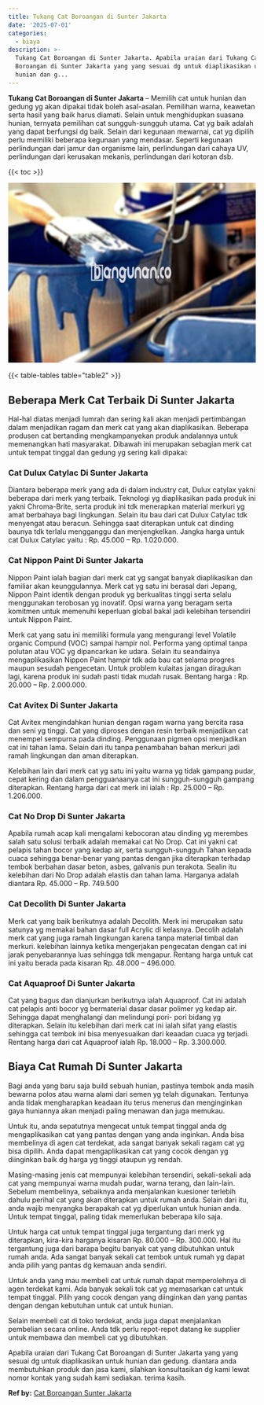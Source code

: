 ```yaml
---
title: Tukang Cat Boroangan di Sunter Jakarta
date: '2025-07-01'
categories:
  - biaya
description: >-
  Tukang Cat Boroangan di Sunter Jakarta. Apabila uraian dari Tukang Cat
  Boroangan di Sunter Jakarta yang yang sesuai dg untuk diaplikasikan untuk
  hunian dan g...
---
```


**Tukang Cat Boroangan di Sunter Jakarta** – Memilih cat untuk hunian dan gedung yg akan dipakai tidak boleh asal-asalan. Pemilihan warna, keawetan serta hasil yang baik harus diamati. Selain untuk menghidupkan suasana hunian, ternyata pemilihan cat sungguh-sungguh utama. Cat yg baik adalah yang dapat berfungsi dg baik. Selain dari kegunaan mewarnai, cat yg dipilih perlu memiliki beberapa kegunaan yang mendasar. Seperti kegunaan perlindungan dari jamur dan organisme lain, perlindungan dari cahaya UV, perlindungan dari kerusakan mekanis, perlindungan dari kotoran dsb.

{{< toc >}}

![Tukang Cat Boroangan di Sunter Jakarta](/images/jasa-cat-murah10.png)

{{< table-tables table="table2" >}}

## Beberapa Merk Cat Terbaik Di Sunter Jakarta

Hal-hal diatas menjadi lumrah dan sering kali akan menjadi pertimbangan dalam menjadikan ragam dan merk cat yang akan diaplikasikan. Beberapa produsen cat bertanding mengkampanyekan produk andalannya untuk memenangkan hati masyarakat. Dibawah ini merupakan sebagian merk cat untuk tempat tinggal dan gedung yg sering kali dipakai:

### Cat Dulux Catylac Di Sunter Jakarta

Diantara beberapa merk yang ada di dalam industry cat, Dulux catylax yakni beberapa dari merk yang terbaik. Teknologi yg diaplikasikan pada produk ini yakni Chroma-Brite, serta produk ini tdk menerapkan material merkuri yg amat berbahaya bagi lingkungan. Selain itu bau dari cat Dulux Catylac tdk menyengat atau beracun. Sehingga saat diterapkan untuk cat dinding baunya tdk terlalu mengganggu dan menjengkelkan. Jangka harga untuk cat Dulux Catylac yaitu : Rp. 45.000 – Rp. 1.020.000.

### Cat Nippon Paint Di Sunter Jakarta

Nippon Paint ialah bagian dari merk cat yg sangat banyak diaplikasikan dan familiar akan keunggulannya. Merk cat yg satu ini berasal dari Jepang, Nippon Paint identik dengan produk yg berkualitas tinggi serta selalu menggunakan terobosan yg inovatif. Opsi warna yang beragam serta komitmen untuk memenuhi keperluan global bakal jadi kelebihan tersendiri untuk Nippon Paint.

Merk cat yang satu ini memiliki formula yang mengurangi level Volatile organic Compund (VOC) sampai hampir nol. Performa yang optimal tanpa polutan atau VOC yg dipancarkan ke udara. Selain itu seandainya mengaplikasikan Nippon Paint hampir tdk ada bau cat selama progres maupun sesudah pengecetan. Untuk problem kulaitas jangan diragukan lagi, karena produk ini sudah pasti tidak mudah rusak. Bentang harga : Rp. 20.000 – Rp. 2.000.000.

### Cat Avitex Di Sunter Jakarta

Cat Avitex mengindahkan hunian dengan ragam warna yang bercita rasa dan seni yg tinggi. Cat yang diproses dengan resin terbaik menjadikan cat menempel sempurna pada dinding. Penggunaan pigmen opsi menjadikan cat ini tahan lama. Selain dari itu tanpa penambahan bahan merkuri jadi ramah lingkungan dan aman diterapkan.

Kelebihan lain dari merk cat yg satu ini yaitu warna yg tidak gampang pudar, cepat kering dan dalam pengguanaanya cat ini sungguh-sungguh gampang diterapkan. Rentang harga dari cat merk ini ialah : Rp. 25.000 – Rp. 1.206.000.

### Cat No Drop Di Sunter Jakarta

Apabila rumah acap kali mengalami kebocoran atau dinding yg merembes salah satu solusi terbaik adalah memakai cat No Drop. Cat ini yakni cat pelapis tahan bocor yang kedap air, serta sungguh-sungguh Tahan kepada cuaca sehingga benar-benar yang pantas dengan jika diterapkan terhadap tembok berbahan dasar beton, asbes, galvanis pun terakota. Sealin itu kelebihan dari No Drop adalah elastis dan tahan lama. Harganya adalah diantara Rp. 45.000 – Rp. 749.500

### Cat Decolith Di Sunter Jakarta

Merk cat yang baik berikutnya adalah Decolith. Merk ini merupakan satu satunya yg memakai bahan dasar full Acrylic di kelasnya. Decolih adalah merk cat yang juga ramah lingkungan karena tanpa material timbal dan merkuri. kelebihan lainnya ketika mengerjakan pengecatan dengan cat ini jarak penyebarannya luas sehingga tdk mengapur. Rentang harga untuk cat ini yaitu berada pada kisaran Rp. 48.000 – 496.000.

### Cat Aquaproof Di Sunter Jakarta

Cat yang bagus dan dianjurkan berikutnya ialah Aquaproof. Cat ini adalah cat pelapis anti bocor yg bermaterial dasar dasar polimer yg kedap air. Sehingga dapat menghalangi dan melindungi pori- pori bidang yg diterapkan. Selain itu kelebihan dari merk cat ini ialah sifat yang elastis sehingga cat tembok ini bisa menyesuaikan dari keaadan cuaca yg terjadi. Rentang harga dari cat Aquaproof ialah Rp. 18.000 – Rp. 3.300.000.

## Biaya Cat Rumah Di Sunter Jakarta

Bagi anda yang baru saja build sebuah hunian, pastinya tembok anda masih bewarna polos atau warna alami dari semen yg telah digunakan. Tentunya anda tidak mengharapkan keadaan itu terus menerus dan menginginkan gaya huniannya akan menjadi paling menawan dan juga memukau.

Untuk itu, anda sepatutnya mengecat untuk tempat tinggal anda dg mengaplikasikan cat yang pantas dengan yang anda inginkan. Anda bisa membelinya di agen cat terdekat, ada sangat banyak sekali ragam cat yg bisa dipilih. Anda dapat mengaplikasikan cat yang cocok dengan yg diinginkan baik dg harga yg tinggi ataupun yg rendah.

Masing-masing jenis cat mempunyai kelebihan tersendiri, sekali-sekali ada cat yang mempunyai warna mudah pudar, warna terang, dan lain-lain. Sebelum membelinya, sebaiknya anda menjalankan kuesioner terlebih dahulu perihal cat yang akan diterapkan untuk rumah anda. Selain dari itu, anda wajib menyangka berapakah cat yg diperlukan untuk hunian anda. Untuk tempat tinggal, paling tidak memerlukan beberapa kilo saja.

Untuk harga cat untuk tempat tinggal juga tergantung dari merk yg diterapkan, kira-kira harganya kisaran Rp. 80.000 – Rp. 300.000. Hal itu tergantung juga dari barapa begitu banyak cat yang dibutuhkan untuk rumah anda. Ada sangat banyak sekali cat tembok untuk rumah yg dapat anda pilih yang pantas dg kemauan anda sendiri.

Untuk anda yang mau membeli cat untuk rumah dapat memperolehnya di agen terdekat kami. Ada banyak sekali tok cat yg memasarkan cat untuk tempat tinggal. Pilih yang cocok dengan yang diinginkan dan yang pantas dengan dengan kebutuhan untuk cat untuk hunian.

Selain membeli cat di toko terdekat, anda juga dapat menjalankan pembelian secara online. Anda tdk perlu repot-repot datang ke supplier untuk membawa dan membeli cat yg dibutuhkan.

Apabila uraian dari Tukang Cat Boroangan di Sunter Jakarta yang yang sesuai dg untuk diaplikasikan untuk hunian dan gedung. diantara anda membutuhkan produk dan jasa kami, silahkan konsultasikan dg kami lewat nomor kontak yang sudah kami sediakan. terima kasih.

**Ref by:** [Cat Boroangan Sunter Jakarta](https://id.wikipedia.org/wiki/Cat)
